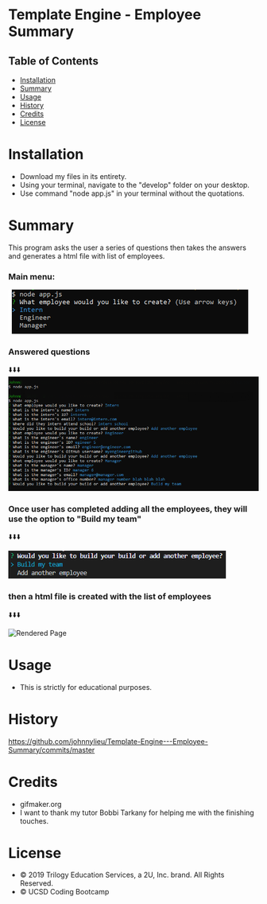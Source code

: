# Template Engine - Employee Summary

## Table of Contents

* [Installation](#installation)
* [Summary](#summary)
* [Usage](#usage)
* [History](#history)
* [Credits](#credits)
* [License](#license)


# Installation

* Download my files in its entirety.
* Using your terminal, navigate to the "develop" folder on your desktop.
* Use command "node app.js" in your terminal without the quotations.

# Summary

This program asks the user a series of questions then takes the answers and generates a html file with list of employees.

### Main menu:

![Main Menu](main_menu.gif "Main Menu")

### Answered questions

⬇️⬇️⬇️
![Answered Questions](answered_questions.bmp "Answered Questions")

### Once user has completed adding all the employees, they will use the option to "Build my team"

⬇️⬇️⬇️

![Build Team](build_team.bmp "Build Team")

### then a html file is created with the list of employees

⬇️⬇️⬇️

![Rendered Page](built_webpage.bmp "Rendered Page")

# Usage

* This is strictly for educational purposes.

# History

https://github.com/johnnylieu/Template-Engine---Employee-Summary/commits/master


# Credits

* gifmaker.org
* I want to thank my tutor Bobbi Tarkany for helping me with the finishing touches.


# License
 
* © 2019 Trilogy Education Services, a 2U, Inc. brand. All Rights Reserved.
* © UCSD Coding Bootcamp
